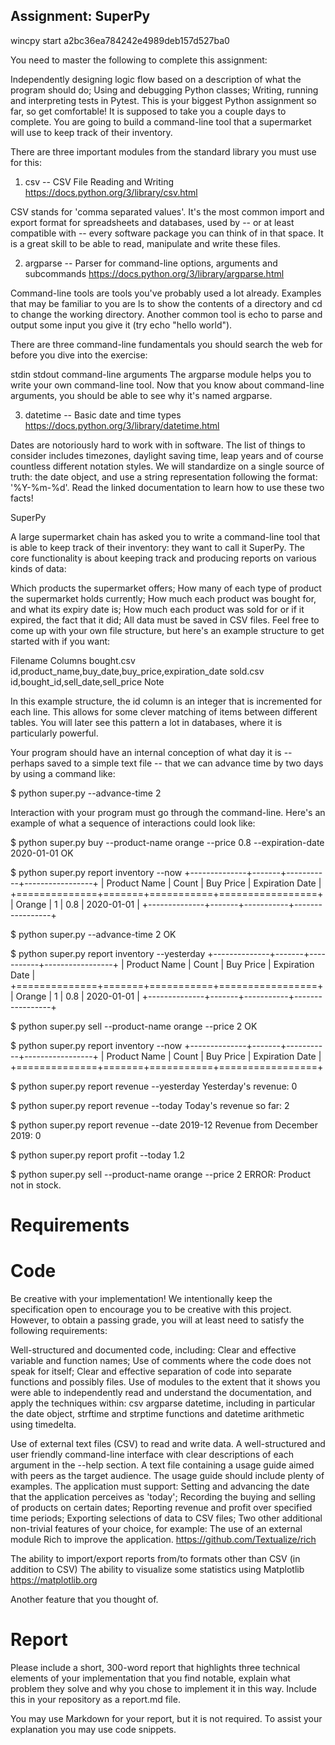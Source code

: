 ## Assignment: SuperPy

wincpy start a2bc36ea784242e4989deb157d527ba0

You need to master the following to complete this assignment:

Independently designing logic flow based on a description of what the program should do;
Using and debugging Python classes;
Writing, running and interpreting tests in Pytest.
This is your biggest Python assignment so far, so get comfortable! It is supposed to take you a couple days to complete. You are going to build a command-line tool that a supermarket will use to keep track of their inventory.

There are three important modules from the standard library you must use for this:

1. csv -- CSV File Reading and Writing
https://docs.python.org/3/library/csv.html

CSV stands for 'comma separated values'. It's the most common import and export format for spreadsheets and databases, used by -- or at least compatible with -- every software package you can think of in that space. It is a great skill to be able to read, manipulate and write these files.

2. argparse -- Parser for command-line options, arguments and subcommands
https://docs.python.org/3/library/argparse.html

Command-line tools are tools you've probably used a lot already. Examples that may be familiar to you are ls to show the contents of a directory and cd to change the working directory. Another common tool is echo to parse and output some input you give it (try echo "hello world").

There are three command-line fundamentals you should search the web for before you dive into the exercise:

stdin
stdout
command-line arguments
The argparse module helps you to write your own command-line tool. Now that you know about command-line arguments, you should be able to see why it's named argparse.

3. datetime -- Basic date and time types
https://docs.python.org/3/library/datetime.html

Dates are notoriously hard to work with in software. The list of things to consider includes timezones, daylight saving time, leap years and of course countless different notation styles. We will standardize on a single source of truth: the date object, and use a string representation following the format: '%Y-%m-%d'. Read the linked documentation to learn how to use these two facts!

SuperPy

A large supermarket chain has asked you to write a command-line tool that is able to keep track of their inventory: they want to call it SuperPy. The core functionality is about keeping track and producing reports on various kinds of data:

Which products the supermarket offers;
How many of each type of product the supermarket holds currently;
How much each product was bought for, and what its expiry date is;
How much each product was sold for or if it expired, the fact that it did;
All data must be saved in CSV files. Feel free to come up with your own file structure, but here's an example structure to get started with if you want:

Filename	Columns
bought.csv	id,product_name,buy_date,buy_price,expiration_date
sold.csv	id,bought_id,sell_date,sell_price
Note

In this example structure, the id column is an integer that is incremented for each line. This allows for some clever matching of items between different tables. You will later see this pattern a lot in databases, where it is particularly powerful.

Your program should have an internal conception of what day it is -- perhaps saved to a simple text file -- that we can advance time by two days by using a command like:

$ python super.py --advance-time 2

Interaction with your program must go through the command-line. Here's an example of what a sequence of interactions could look like:

$ python super.py buy --product-name orange --price 0.8 --expiration-date 2020-01-01
OK

$ python super.py report inventory --now
+--------------+-------+-----------+-----------------+
| Product Name | Count | Buy Price | Expiration Date |
+==============+=======+===========+=================+
| Orange       | 1     | 0.8       | 2020-01-01      |
+--------------+-------+-----------+-----------------+

$ python super.py --advance-time 2
OK

$ python super.py report inventory --yesterday
+--------------+-------+-----------+-----------------+
| Product Name | Count | Buy Price | Expiration Date |
+==============+=======+===========+=================+
| Orange       | 1     | 0.8       | 2020-01-01      |
+--------------+-------+-----------+-----------------+

$ python super.py sell --product-name orange --price 2
OK

$ python super.py report inventory --now
+--------------+-------+-----------+-----------------+
| Product Name | Count | Buy Price | Expiration Date |
+==============+=======+===========+=================+


$ python super.py report revenue --yesterday
Yesterday's revenue: 0

$ python super.py report revenue --today
Today's revenue so far: 2

$ python super.py report revenue --date 2019-12
Revenue from December 2019: 0

$ python super.py report profit --today
1.2

$ python super.py sell --product-name orange --price 2
ERROR: Product not in stock.

# Requirements

# Code

Be creative with your implementation! We intentionally keep the specification open to encourage you to be creative with this project. However, to obtain a passing grade, you will at least need to satisfy the following requirements:

Well-structured and documented code, including:
Clear and effective variable and function names;
Use of comments where the code does not speak for itself;
Clear and effective separation of code into separate functions and possibly files.
Use of modules to the extent that it shows you were able to independently read and understand the documentation, and apply the techniques within:
csv
argparse
datetime, including in particular the date object, strftime
and strptime functions and datetime arithmetic using timedelta.

Use of external text files (CSV) to read and write data.
A well-structured and user friendly command-line interface with clear descriptions of each argument in the --help section.
A text file containing a usage guide aimed with peers as the target audience. The usage guide should include plenty of examples.
The application must support:
Setting and advancing the date that the application perceives as 'today';
Recording the buying and selling of products on certain dates;
Reporting revenue and profit over specified time periods;
Exporting selections of data to CSV files;
Two other additional non-trivial features of your choice, for example:
The use of an external module Rich to improve the application.
https://github.com/Textualize/rich

The ability to import/export reports from/to formats other than CSV (in addition to CSV)
The ability to visualize some statistics using Matplotlib
https://matplotlib.org

Another feature that you thought of.

# Report

Please include a short, 300-word report that highlights three technical elements of your implementation that you find notable, explain what problem they solve and why you chose to implement it in this way. Include this in your repository as a report.md file.

You may use Markdown for your report, but it is not required.
To assist your explanation you may use code snippets.